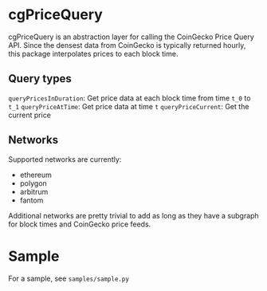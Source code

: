 # cgPriceQuery
cgPriceQuery is an abstraction layer for calling the CoinGecko Price Query API. Since the densest data from CoinGecko is typically returned hourly, this package interpolates prices to each block time.

## Query types
`queryPricesInDuration`: Get price data at each block time from time `t_0` to `t_1`
`queryPriceAtTime`: Get price data at time `t`
`queryPriceCurrent`: Get the current price

## Networks
Supported networks are currently:
* ethereum
* polygon
* arbitrum
* fantom

Additional networks are pretty trivial to add as long as they have a subgraph for block times and CoinGecko price feeds.

# Sample
For a sample, see `samples/sample.py`